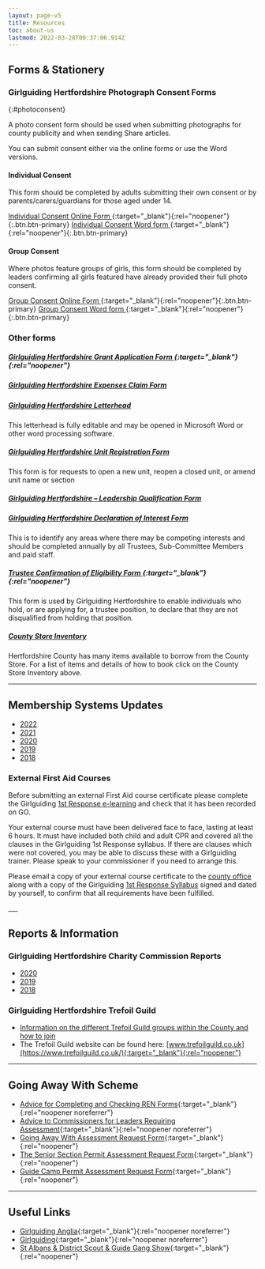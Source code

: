 ```yaml
---
layout: page-v5
title: Resources
toc: about-us
lastmod: 2022-03-28T09:37:06.914Z
---
```

## Forms &amp; Stationery

### Girlguiding Hertfordshire Photograph Consent Forms
{:#photoconsent}

A photo consent form should be used when submitting photographs for county publicity and when sending Share articles.  

You can submit consent either via the online forms or use the Word versions.

#### Individual Consent

This form should be completed by adults submitting their own consent or by parents/carers/guardians for those aged under 14.

[<span class="sr-only">Individual Consent </span>Online Form <i class="fa fa-external-link"></i>](https://forms.office.com/Pages/ResponsePage.aspx?id=3yob_CzTykeMNWNnWM6OwZf5T0i4octErRCYrHkhHVhUNEtGRkdCNTAzSDlJV1ZJNTZLUU9ES1EwQy4u){:target="_blank"}{:rel="noopener"}{:.btn.btn-primary} [<span class="sr-only">Individual Consent </span>Word form <i class="fa fa-file-word-o"></i>](/assets/docs/2022/individual_photo_permission_form.docx){:target="_blank"}{:rel="noopener"}{:.btn.btn-primary}

#### Group Consent

Where photos feature groups of girls, this form should be completed by leaders confirming all girls featured have already provided their full photo consent.

[<span class="sr-only">Group Consent </span>Online Form <i class="fa fa-external-link"></i>](https://forms.office.com/Pages/DesignPage.aspx#FormId=3yob_CzTykeMNWNnWM6OwZf5T0i4octErRCYrHkhHVhUQU5SMVhVSURFVko3UjlFQ1ZSV0dQQUFRRy4u){:target="_blank"}{:rel="noopener"}{:.btn.btn-primary} [<span class="sr-only">Group Consent </span>Word form <i class="fa fa-file-word-o"></i>](/assets/docs/2022/group_photo_permission_form.docx){:target="_blank"}{:rel="noopener"}{:.btn.btn-primary}

### Other forms

##### [Girlguiding Hertfordshire Grant Application Form <i class="fa fa-external-link"></i>](https://forms.office.com/Pages/ResponsePage.aspx?id=3yob_CzTykeMNWNnWM6OwRrqs7bdo19CnIwI_9Lov51UMEs3SDFBNk1XVUE1NERQTEVQT0lES1VVVy4u){:target="_blank"}{:rel="noopener"}

<h5><a href="/wp-content/uploads/2021/05/Girlguiding-Hertfordshire-Expenses-Claim-Form-2021.xlsx">Girlguiding Hertfordshire Expenses Claim Form</a></h5>

<h5><a href="/wp-content/uploads/2021/05/Girlguiding-Hertfordshire-Letterhead.doc">Girlguiding Hertfordshire Letterhead</a></h5>
<p>This letterhead is fully editable and may be opened in Microsoft Word or other word processing software.</p>
<h5><a href="/wp-content/uploads/2021/05/Unit-Registration-Form-Oct-2020.docx">Girlguiding Hertfordshire Unit Registration Form</a></h5>
<p>This form is for requests to open a new unit, reopen a closed unit, or amend unit name or section</p>
<h5><a href="/wp-content/uploads/2021/07/Girlguiding-Hertfordshire-Leadership-Qualification-Form.docx">Girlguiding Hertfordshire &#8211; Leadership Qualification Form</a></h5>
<h5><a href="https://forms.office.com/Pages/ResponsePage.aspx?id=3yob_CzTykeMNWNnWM6OwYCE4GYtXJ9Ogtjv7oAM_iJUM0xHWVBTV1A0WkIzMzRDRzQ5VjNISUgxRy4u" target="_blank" rel="noreferrer noopener">Girlguiding Hertfordshire Declaration of Interest Form <i class="fa fa-external-link"></i></a></h5>
<p>This is to identify any areas where there may be competing interests and should be completed annually by all Trustees, Sub-Committee Members and paid staff.</p>

##### [Trustee Confirmation of Eligibility Form  <i class="fa fa-external-link"></i>](https://forms.office.com/Pages/ResponsePage.aspx?id=3yob_CzTykeMNWNnWM6OwYCE4GYtXJ9Ogtjv7oAM_iJUNzBCSEQyM0Y0NEs2WkpLN0M2M08yUkpZRS4u){:target="_blank"}{:rel="noopener"}

This form is used by Girlguiding Hertfordshire to enable individuals who hold, or are applying for, a trustee position, to declare that they are not disqualified from holding that position.

##### [County Store Inventory](/assets/docs/2022/cottered-county-store-inventory.pdf)

Hertfordshire County has many items available to borrow from the County Store. For a list of items and details of how to book click on the County Store Inventory above.

___

## Membership Systems Updates

- [2022](/membership-system-updates/)
- [2021](/membership-system-updates/2021/)
- [2020](/membership-system-updates/2020/)
- [2019](/membership-system-updates/2019/)
- [2018](/membership-system-updates/2018/)

<h3>External First Aid Courses</h3>
<p>Before submitting an external First Aid course certificate please complete the Girlguiding <a href="https://learning.girlguiding.org.uk/login/index.php" target="_blank" rel="noopener">1st Response e-learning</a> and check that it has been recorded on GO.</p>
<p>Your external course must have been delivered face to face, lasting at least 6 hours.  It must have included both child and adult CPR and covered all the clauses in the Girlguiding 1st Response syllabus.  If there are clauses which were not covered, you may be able to discuss these with a Girlguiding trainer.  Please speak to your commissioner if you need to arrange this.</p>
<p>Please email a copy of your external course certificate to the <a href="mailto:countysec@girlguidinghertfordshire.org.uk" target="_blank" rel="noopener">county office</a> along with a copy of the Girlguiding <a href="/wp-content/uploads/2021/05/1st-response-syllabus-Nov-2020.pdf">1st Response Syllabus</a> signed and dated by yourself, to confirm that all requirements have been fulfilled.</p>
___

## Reports &amp; Information

### Girlguiding Hertfordshire Charity Commission Reports

- [2020](/wp-content/uploads/2021/07/Financial-Statements-ye-31.12.20.pdf "Girlguiding Hertfordshire Charity Commission Report 2020")
- [2019](/wp-content/uploads/2021/05/Charity-Commission-Report-2019.pdf "Girlguiding Hertfordshire Charity Commission Report 2019")
- [2018](/wp-content/uploads/2021/05/Charity-Commission-Report-2018.pdf "Girlguiding Hertfordshire Charity Commission Report 2018")

### Girlguiding Hertfordshire Trefoil Guild

- [Information on the different Trefoil Guild groups within the County and how to join <i class="fa fa-download"></i>](/wp-content/uploads/2021/05/County-Trefoil-Guild-Information.pdf)
- The Trefoil Guild website can be found here: [www.trefoilguild.co.uk](https://www.trefoilguild.co.uk/){:target="_blank"}{:rel="noopener"}

___

## Going Away With Scheme

- [Advice for Completing and Checking REN Forms](/wp-content/uploads/2016/03/AdviceforCompletingandCheckingRENForms.pdf){:target="_blank"}{:rel="noopener noreferrer"}
- [Advice to Commissioners for Leaders Requiring Assessment](/wp-content/uploads/2016/03/CommissionersAdvicetoLeaders.pdf){:target="_blank"}{:rel="noopener noreferrer"}
- [Going Away With Assessment Request Form](/wp-content/uploads/2016/03/Going-Away-With-Assessment-Request-Form.pdf){:target="_blank"}{:rel="noopener"}
- [The Senior Section Permit Assessment Request Form](/wp-content/uploads/2017/05/The-Senior-Section-Permit-Assessment-Request-Form.pdf){:target="_blank"}{:rel="noopener"}
- [Guide Camp Permit Assessment Request Form](/wp-content/uploads/2017/05/Guide-Camp-Permit-Assessment-Request-Form.pdf){:target="_blank"}{:rel="noopener"}

___

## Useful Links

- [Girlguiding Anglia](https://www.girlguiding-anglia.org.uk/){:target="_blank"}{:rel="noopener noreferrer"}
- [Girlguiding](https://www.girlguiding.org.uk/){:target="_blank"}{:rel="noopener noreferrer"}
- [St Albans &amp; District Scout &amp; Guide Gang Show](https://www.stalbansgangshow.com){:target="_blank"}{:rel="noopener"}
